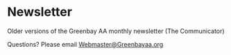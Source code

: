 # Newsletter
Older versions of the Greenbay AA monthly newsletter (The Communicator)

Questions? Please email Webmaster@Greenbayaa.org
